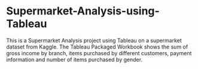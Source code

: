 # Supermarket-Analysis-using-Tableau
This is a Supermarket Analysis project using Tableau on a supermarket dataset from Kaggle. The Tableau 
Packaged Workbook shows the sum of gross income by branch, items purchased by different customers, payment information and number of items purchased by gender. 

